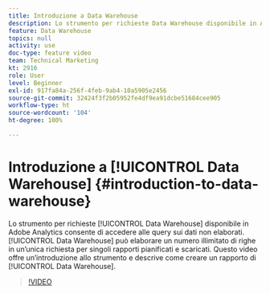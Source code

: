 ```yaml
---
title: Introduzione a Data Warehouse
description: Lo strumento per richieste Data Warehouse disponibile in Adobe Analytics consente di accedere alle query sui dati non elaborati. Data Warehouse può elaborare un numero illimitato di righe in una singola richiesta per singoli rapporti pianificati e scaricati. Questo video offre un’introduzione allo strumento e descrive come creare un rapporto di Data Warehouse.
feature: Data Warehouse
topics: null
activity: use
doc-type: feature video
team: Technical Marketing
kt: 2916
role: User
level: Beginner
exl-id: 917fa84a-256f-4feb-9ab4-10a5905e2456
source-git-commit: 32424f3f2b05952fe4df9ea91dcbe51684cee905
workflow-type: ht
source-wordcount: '104'
ht-degree: 100%

---
```


# Introduzione a [!UICONTROL Data Warehouse] {#introduction-to-data-warehouse}

Lo strumento per richieste [!UICONTROL Data Warehouse] disponibile in Adobe Analytics consente di accedere alle query sui dati non elaborati. [!UICONTROL Data Warehouse] può elaborare un numero illimitato di righe in un’unica richiesta per singoli rapporti pianificati e scaricati. Questo video offre un’introduzione allo strumento e descrive come creare un rapporto di [!UICONTROL Data Warehouse].

>[!VIDEO](https://video.tv.adobe.com/v/27306/?quality=12)
